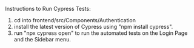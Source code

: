 Instructions to Run Cypress Tests:
1. cd into frontend/src/Components/Authentication 
2. install the latest version of Cypress using "npm install cypress". 
3. run "npx cypress open" to run the automated tests on the Login Page and the Sidebar menu.